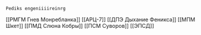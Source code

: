 

`Pediks engeniiiireinrg`

[[РМГМ Гнев Монребланка]]
[[АРЦ-7]]
[[ДПЭ Дыхание Феникса]]
[[МПМ Шкет]]
[[ПМД Слюна Кобры]]
[[ПСМ Суворов]]
[[ЭПСД]]
